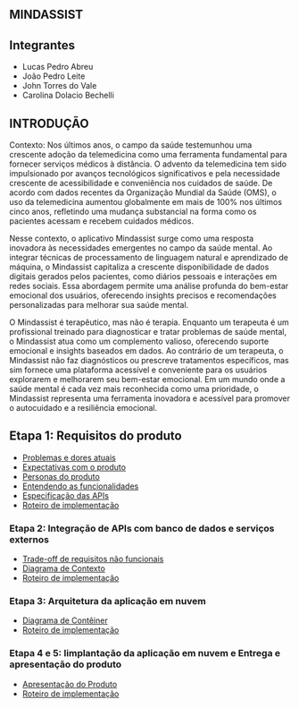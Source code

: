 ## MINDASSIST

## Integrantes
- Lucas Pedro Abreu
- João Pedro Leite
- John Torres do Vale
- Carolina Dolacio Bechelli

## INTRODUÇÃO

Contexto:
Nos últimos anos, o campo da saúde testemunhou uma crescente adoção da telemedicina como uma ferramenta fundamental para fornecer serviços médicos à distância. O advento da telemedicina tem sido impulsionado por avanços tecnológicos significativos e pela necessidade crescente de acessibilidade e conveniência nos cuidados de saúde. De acordo com dados recentes da Organização Mundial da Saúde (OMS), o uso da telemedicina aumentou globalmente em mais de 100% nos últimos cinco anos, refletindo uma mudança substancial na forma como os pacientes acessam e recebem cuidados médicos.

Nesse contexto, o aplicativo Mindassist surge como uma resposta inovadora às necessidades emergentes no campo da saúde mental. Ao integrar técnicas de processamento de linguagem natural e aprendizado de máquina, o Mindassist capitaliza a crescente disponibilidade de dados digitais gerados pelos pacientes, como diários pessoais e interações em redes sociais. Essa abordagem permite uma análise profunda do bem-estar emocional dos usuários, oferecendo insights precisos e recomendações personalizadas para melhorar sua saúde mental.

O Mindassist é terapêutico, mas não é terapia. Enquanto um terapeuta é um profissional treinado para diagnosticar e tratar problemas de saúde mental, o Mindassist atua como um complemento valioso, oferecendo suporte emocional e insights baseados em dados. Ao contrário de um terapeuta, o Mindassist não faz diagnósticos ou prescreve tratamentos específicos, mas sim fornece uma plataforma acessível e conveniente para os usuários explorarem e melhorarem seu bem-estar emocional. Em um mundo onde a saúde mental é cada vez mais reconhecida como uma prioridade, o Mindassist representa uma ferramenta inovadora e acessível para promover o autocuidado e a resiliência emocional.



## Etapa 1: Requisitos do produto

* [Problemas e dores atuais](docs/problemas.md)
* [Expectativas com o produto](docs/expectativas.md)
* [Personas do produto](docs/personas.md)
* [Entendendo as funcionalidades](docs/funcionalidades.md)
* [Especificação das APIs](docs/apis.md)
* [Roteiro de implementação](docs/roteiro-de-implementacao.md)

### Etapa 2: Integração de APIs com banco de dados e serviços externos

* [Trade-off de requisitos não funcionais](docs/tradeoffs.md)
* [Diagrama de Contexto](docs/diagrama-de-contexto.md)
* [Roteiro de implementação](docs/roteiro-de-implementacao.md)

### Etapa 3: Arquitetura da aplicação em nuvem

* [Diagrama de Contêiner](docs/diagrama-de-conteiner.md)
* [Roteiro de implementação](docs/roteiro-de-implementacao.md)

### Etapa 4 e 5: Iimplantação da aplicação em nuvem e Entrega e apresentação do produto

* [Apresentação do Produto](docs/apresntacao-do-produto.md)
* [Roteiro de implementação](docs/roteiro-de-implementacao.md)


